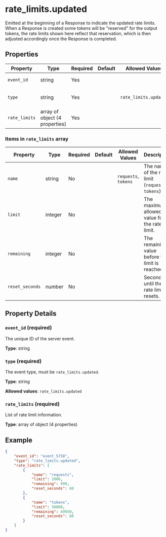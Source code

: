 # rate_limits.updated

Emitted at the beginning of a Response to indicate the updated rate limits. 
When a Response is created some tokens will be "reserved" for the output 
tokens, the rate limits shown here reflect that reservation, which is then 
adjusted accordingly once the Response is completed.


## Properties

| Property | Type | Required | Default | Allowed Values | Description |
| -------- | ---- | -------- | ------- | -------------- | ----------- |
| `event_id` | string | Yes |  |  | The unique ID of the server event. |
| `type` | string | Yes |  | `rate_limits.updated` | The event type, must be `rate_limits.updated`. |
| `rate_limits` | array of object (4 properties) | Yes |  |  | List of rate limit information. |


### Items in `rate_limits` array

| Property | Type | Required | Default | Allowed Values | Description |
| -------- | ---- | -------- | ------- | -------------- | ----------- |
| `name` | string | No |  | `requests`, `tokens` | The name of the rate limit (`requests`, `tokens`). <br>  |
| `limit` | integer | No |  |  | The maximum allowed value for the rate limit. |
| `remaining` | integer | No |  |  | The remaining value before the limit is reached. |
| `reset_seconds` | number | No |  |  | Seconds until the rate limit resets. |

## Property Details

### `event_id` (required)

The unique ID of the server event.

**Type**: string

### `type` (required)

The event type, must be `rate_limits.updated`.

**Type**: string

**Allowed values**: `rate_limits.updated`

### `rate_limits` (required)

List of rate limit information.

**Type**: array of object (4 properties)

## Example

```json
{
    "event_id": "event_5758",
    "type": "rate_limits.updated",
    "rate_limits": [
        {
            "name": "requests",
            "limit": 1000,
            "remaining": 999,
            "reset_seconds": 60
        },
        {
            "name": "tokens",
            "limit": 50000,
            "remaining": 49950,
            "reset_seconds": 60
        }
    ]
}

```

